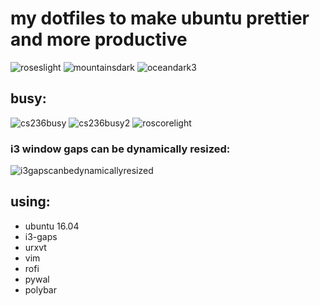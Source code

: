 # my dotfiles to make ubuntu prettier and more productive

![roseslight](https://i.imgur.com/IzOyceo.png)
![mountainsdark](https://i.imgur.com/m0myuIx.png)
![oceandark3](https://i.imgur.com/5vMSAn9.png)


## busy:
![cs236busy](https://i.imgur.com/z7pcVbp.png)
![cs236busy2](https://i.imgur.com/lOUNpy8.png)
![roscorelight](https://i.imgur.com/jwcAQkY.png)

### i3 window gaps can be dynamically resized:
![i3gapscanbedynamicallyresized](https://i.imgur.com/tcgh0zx.png)

## using:
* ubuntu 16.04
* i3-gaps 
* urxvt 
* vim
* rofi
* pywal 
* polybar
